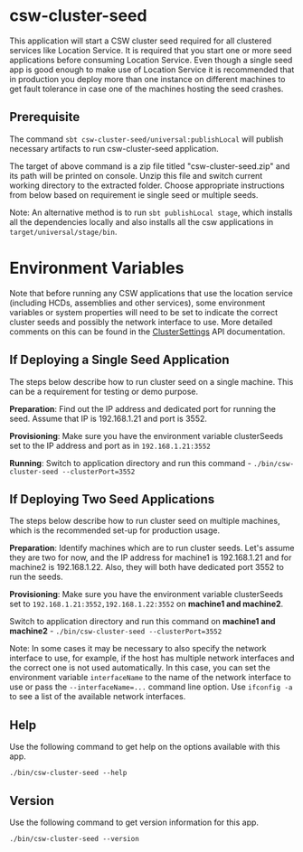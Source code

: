 # csw-cluster-seed


This application will start a CSW cluster seed required for all clustered services like
Location Service. It is required that you start one or more seed applications before consuming Location Service.
Even though a single seed app is good enough to make use of Location Service it is recommended that 
in production you deploy more than one instance on different machines to get fault tolerance in case one of 
the machines hosting the seed crashes.

## Prerequisite

The command `sbt csw-cluster-seed/universal:publishLocal` will publish necessary artifacts to run csw-cluster-seed application. 

The target of above command is a zip file titled "csw-cluster-seed.zip" and its path will be printed on console. Unzip this file and switch current
working directory to the extracted folder. Choose appropriate instructions from below based on requirement ie single seed or multiple seeds.

Note: An alternative method is to run `sbt publishLocal stage`, which installs all the dependencies locally and also installs all the csw applications
 in `target/universal/stage/bin`.
 
# Environment Variables

Note that before running any CSW applications that use the location service  (including HCDs, assemblies and other services), some environment variables or system properties will need to be set to indicate the correct cluster seeds and possibly the network interface to use. More detailed comments on this can be found in the [ClusterSettings](https://tmtsoftware.github.io/csw-prod/api/scala/csw/services/location/commons/ClusterSettings.html) API documentation.

## If Deploying a Single Seed Application
The steps below describe how to run cluster seed on a single machine. This can be a requirement for testing or demo purpose.

**Preparation**:
Find out the IP address and dedicated port for running the seed. Assume that IP is 192.168.1.21 and port is 3552.

**Provisioning**:
Make sure you have the environment variable clusterSeeds set to the IP address and port as in `192.168.1.21:3552`

**Running**: Switch to application directory and run this command - `./bin/csw-cluster-seed --clusterPort=3552`

## If Deploying Two Seed Applications
The steps below describe how to run cluster seed on multiple machines, which is the recommended set-up for production usage.

**Preparation**:
Identify machines which are to run cluster seeds. Let's assume they are two for now, and the IP address for machine1 is 192.168.1.21 and
for machine2 is 192.168.1.22. Also, they will both have dedicated port 3552 to run the seeds. 

**Provisioning**:
Make sure you have the environment variable clusterSeeds set to `192.168.1.21:3552,192.168.1.22:3552` on **machine1 and machine2**.

Switch to application directory and run this command on **machine1 and machine2** - `./bin/csw-cluster-seed --clusterPort=3552`

Note: In some cases it may be necessary to also specify the network interface to use, 
for example, if the host has multiple network interfaces and the correct one is not used automatically.
In this case, you can set the environment variable `interfaceName` to the name of the network interface to use 
or pass the `--interfaceName=...` command line option.
Use `ifconfig -a` to see a list of the available network interfaces.

## Help
Use the following command to get help on the options available with this app.
  
`./bin/csw-cluster-seed --help`

## Version
Use the following command to get version information for this app.
  
`./bin/csw-cluster-seed --version`

